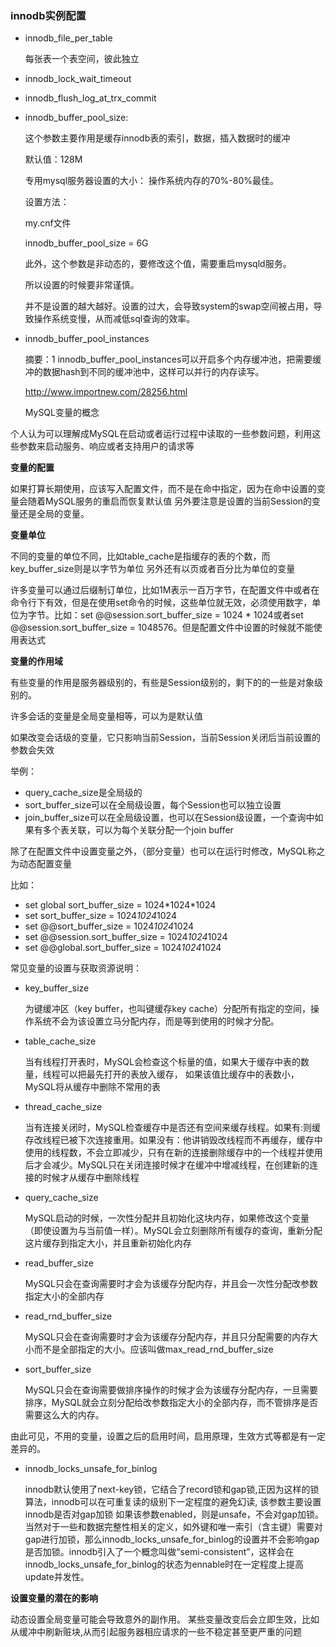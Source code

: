 ### innodb实例配置

* innodb\_file\_per\_table

	每张表一个表空间，彼此独立

* innodb\_lock\_wait\_timeout

* innodb\_flush\_log\_at\_trx\_commit

* innodb\_buffer\_pool\_size:
	
	这个参数主要作用是缓存innodb表的索引，数据，插入数据时的缓冲

	默认值：128M

	专用mysql服务器设置的大小： 操作系统内存的70%-80%最佳。

	设置方法：

	my.cnf文件

	innodb\_buffer\_pool\_size = 6G

	此外，这个参数是非动态的，要修改这个值，需要重启mysqld服务。

	所以设置的时候要非常谨慎。

	并不是设置的越大越好。设置的过大，会导致system的swap空间被占用，导致操作系统变慢，从而减低sql查询的效率。
	
* innodb\_buffer\_pool\_instances
	
	摘要：1 innodb\_buffer\_pool\_instances可以开启多个内存缓冲池，把需要缓冲的数据hash到不同的缓冲池中，这样可以并行的内存读写。
	
	
	http://www.importnew.com/28256.html
	
	MySQL变量的概念

个人认为可以理解成MySQL在启动或者运行过程中读取的一些参数问题，利用这些参数来启动服务、响应或者支持用户的请求等

**变量的配置**

如果打算长期使用，应该写入配置文件，而不是在命中指定，因为在命中设置的变量会随着MySQL服务的重启而恢复默认值
另外要注意是设置的当前Session的变量还是全局的变量。

**变量单位**

不同的变量的单位不同，比如table\_cache是指缓存的表的个数，而key\_buffer\_size则是以字节为单位
另外还有以页或者百分比为单位的变量

许多变量可以通过后缀制订单位，比如1M表示一百万字节，在配置文件中或者在命令行下有效，但是在使用set命令的时候，这些单位就无效，必须使用数字，单位为字节。比如：set @@session.sort\_buffer\_size = 1024 \* 1024或者set @@session.sort\_buffer\_size = 1048576。但是配置文件中设置的时候就不能使用表达式

**变量的作用域**

有些变量的作用是服务器级别的，有些是Session级别的，剩下的的一些是对象级别的。

许多会话的变量是全局变量相等，可以为是默认值

如果改变会话级的变量，它只影响当前Session，当前Session关闭后当前设置的参数会失效

举例：

* query\_cache\_size是全局级的
* sort\_buffer\_size可以在全局级设置，每个Session也可以独立设置
* join\_buffer\_size可以在全局级设置，也可以在Session级设置，一个查询中如果有多个表关联，可以为每个关联分配一个join buffer

除了在配置文件中设置变量之外，（部分变量）也可以在运行时修改，MySQL称之为动态配置变量

比如：　

* set global sort\_buffer\_size = 1024\*1024\*1024
* set sort\_buffer\_size = 1024*1024*1024
* set @@sort\_buffer\_size = 1024*1024*1024
* set @@session.sort\_buffer\_size = 1024*1024*1024
* set @@global.sort\_buffer\_size = 1024*1024*1024

常见变量的设置与获取资源说明：

* key\_buffer\_size

	为键缓冲区（key buffer，也叫键缓存key cache）分配所有指定的空间，操作系统不会为该设置立马分配内存，而是等到使用的时候才分配。

* table\_cache\_size

	当有线程打开表时，MySQL会检查这个标量的值，如果大于缓存中表的数量，线程可以把最先打开的表放入缓存，
如果该值比缓存中的表数小，MySQL将从缓存中删除不常用的表

* thread\_cache\_size

	当有连接关闭时，MySQL检查缓存中是否还有空间来缓存线程。如果有:则缓存改线程已被下次连接重用。如果没有：他讲销毁改线程而不再缓存，缓存中使用的线程数，不会立即减少，只有在新的连接删除缓存中的一个线程并使用后才会减少。MySQL只在关闭连接时候才在缓冲中增减线程，在创建新的连接的时候才从缓存中删除线程

* query\_cache\_size

	MySQL启动的时候，一次性分配并且初始化这块内存，如果修改这个变量（即使设置为与当前值一样）。MySQL会立刻删除所有缓存的查询，重新分配这片缓存到指定大小，并且重新初始化内存

* read\_buffer\_size
	
	MySQL只会在查询需要时才会为该缓存分配内存，并且会一次性分配改参数指定大小的全部内存

* read\_rnd\_buffer\_size

	MySQL只会在查询需要时才会为该缓存分配内存，并且只分配需要的内存大小而不是全部指定的大小。应该叫做max\_read\_rnd\_buffer\_size
	
* sort\_buffer\_size

	MySQL只会在查询需要做排序操作的时候才会为该缓存分配内存，一旦需要排序，MySQL就会立刻分配给改参数指定大小的全部内存，而不管排序是否需要这么大的内存。

由此可见，不用的变量，设置之后的启用时间，启用原理，生效方式等都是有一定差异的。

* innodb\_locks\_unsafe\_for\_binlog

	innodb默认使用了next-key锁，它结合了record锁和gap锁,正因为这样的锁算法，innodb可以在可重复读的级别下一定程度的避免幻读,	该参数主要设置innodb是否对gap加锁
如果该参数enabled，则是unsafe，不会对gap加锁。当然对于一些和数据完整性相关的定义，如外键和唯一索引（含主键）需要对gap进行加锁，那么innodb\_locks\_unsafe\_for\_binlog的设置并不会影响gap是否加锁。innodb引入了一个概念叫做“semi-consistent”，这样会在innodb\_locks\_unsafe\_for\_binlog的状态为ennable时在一定程度上提高update并发性。

**设置变量的潜在的影响**

动态设置全局变量可能会导致意外的副作用。
某些变量改变后会立即生效，比如从缓冲中刷新赃块,从而引起服务器相应请求的一些不稳定甚至更严重的问题
